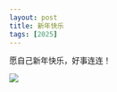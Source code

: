 ```yaml
---
layout: post
title: 新年快乐
tags: [2025]
---
```


愿自己新年快乐，好事连连！

![](https://pic.superbed.cc/item/67990515fa9f77b4dc2eb469.jpg)
